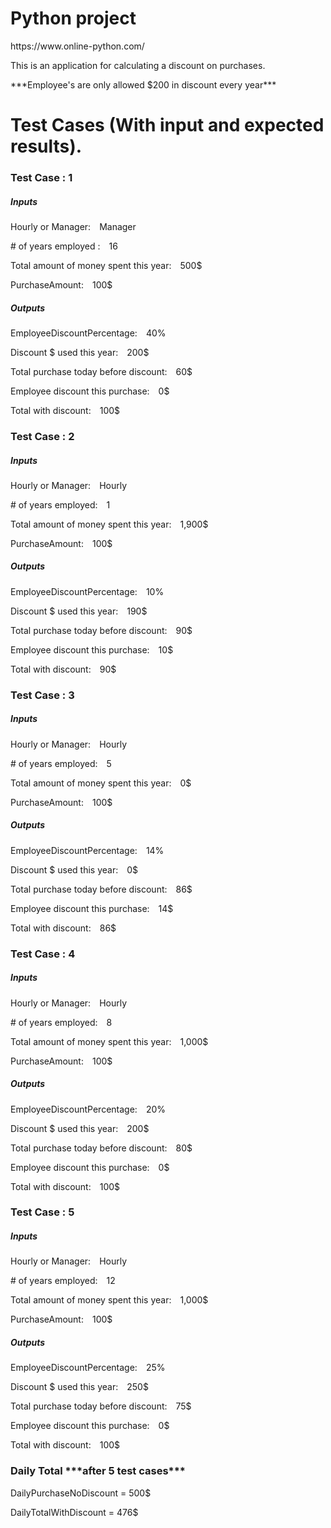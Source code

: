 <!DOCTYPE html>
<html>
<head>
<h1>Python project</h1>
</head>
<body>
<p>https://www.online-python.com/</p>
<p>This is an application for calculating a discount on purchases.</p>
<p>***Employee's are only allowed $200 in discount every year***</p>
<h1>Test Cases (With input and expected results).</h1>
<h3>Test Case : 1</h3>
<h5>Inputs</h5>
<p>Hourly or Manager:&emsp;Manager</p>
<p># of years employed :&emsp;16</p>
<p>Total amount of money spent this year:&emsp;500$</p>
<p>PurchaseAmount:&emsp;100$</p>
<h5>Outputs</h5>
<p>EmployeeDiscountPercentage:&emsp;40%</p>
<p>Discount $ used this year:&emsp;200$</p>
<p>Total purchase today before discount:&emsp;60$</p>
<p>Employee discount this purchase:&emsp;0$</p>
<p>Total with discount:&emsp;100$</p>
<h3>Test Case : 2</h3>
<h5>Inputs</h5>
<p>Hourly or Manager:&emsp;Hourly</p>
<p># of years employed:&emsp;1</p>
<p>Total amount of money spent this year:&emsp;1,900$</p>
<p>PurchaseAmount:&emsp;100$</p>
<h5>Outputs</h5>
<p>EmployeeDiscountPercentage:&emsp;10%</p>
<p>Discount $ used this year:&emsp;190$</p>
<p>Total purchase today before discount:&emsp;90$</p>
<p>Employee discount this purchase:&emsp;10$</p>
<p>Total with discount:&emsp;90$</p>
<h3>Test Case : 3</h3>
<h5>Inputs</h5>
<p>Hourly or Manager:&emsp;Hourly</p>
<p># of years employed:&emsp;5</p>
<p>Total amount of money spent this year:&emsp;0$</p>
<p>PurchaseAmount:&emsp;100$</p>
<h5>Outputs</h5>
<p>EmployeeDiscountPercentage:&emsp;14%</p>
<p>Discount $ used this year:&emsp;0$</p>
<p>Total purchase today before discount:&emsp;86$</p>
<p>Employee discount this purchase:&emsp;14$</p>
<p>Total with discount:&emsp;86$</p>
<h3>Test Case : 4</h3>
<h5>Inputs</h5>
<p>Hourly or Manager:&emsp;Hourly</p>
<p># of years employed:&emsp;8</p>
<p>Total amount of money spent this year:&emsp;1,000$</p>
<p>PurchaseAmount:&emsp;100$</p>
<h5>Outputs</h5>
<p>EmployeeDiscountPercentage:&emsp;20%</p>
<p>Discount $ used this year:&emsp;200$</p>
<p>Total purchase today before discount:&emsp;80$</p>
<p>Employee discount this purchase:&emsp;0$</p>
<p>Total with discount:&emsp;100$</p>
<h3>Test Case : 5</h3>
<h5>Inputs</h5>
<p>Hourly or Manager:&emsp;Hourly</p>
<p># of years employed:&emsp;12</p>
<p>Total amount of money spent this year:&emsp;1,000$</p>
<p>PurchaseAmount:&emsp;100$</p>
<h5>Outputs</h5>
<p>EmployeeDiscountPercentage:&emsp;25%</p>
<p>Discount $ used this year:&emsp;250$</p>
<p>Total purchase today before discount:&emsp;75$</p>
<p>Employee discount this purchase:&emsp;0$</p>
<p>Total with discount:&emsp;100$</p>
<h3>Daily Total ***after 5 test cases***</h3>
<p>DailyPurchaseNoDiscount = 500$</p>
<p>DailyTotalWithDiscount = 476$</p>
</body>
</html>
